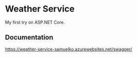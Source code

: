 # Weather Service

My first try on ASP.NET Core.

## Documentation

https://weather-service-samuelko.azurewebsites.net/swagger/
